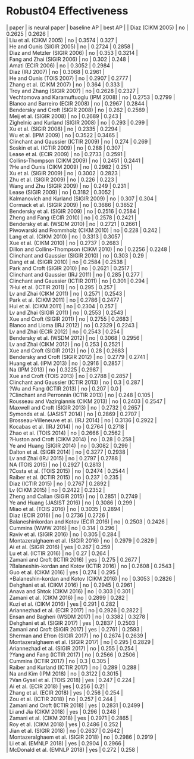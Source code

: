 # Robust04 Effectiveness

| paper | is neural paper | baseline AP | best AP |
| Diaz (CIKM 2005) | no | 0.2625 | 0.2626 |  
| Liu et al. (CIKM 2005) | no | 0.3574 | 0.327 |  
| He and Ounis (SIGIR 2005) | no | 0.2724 | 0.2858 |  
| Diaz and Metzler (SIGIR 2006) | no | 0.353 | 0.3214 |  
| Fang and Zhai (SIGIR 2006) | no | 0.302 | 0.248 |  
| Amati (ECIR 2006) | no | 0.3052 | 0.2984 |  
| Diaz (IRJ 2007) | no | 0.3068 | 0.2961 |  
| He and Ounis (TOIS 2007) | no | 0.2907 | 0.2777 |  
| Zhang et al. (CIKM 2007) | no | 0.364 | 0.333 |  
| Troy and Zhang (SIGIR 2007) | no | 0.2628 | 0.2327 |  
| Vechtomova and Karamuftuoglu (IPM 2008) | no | 0.2753 | 0.2799 |  
| Blanco and Barreiro (ECIR 2008) | no | 0.2967 | 0.2844 |  
| Bendersky and Croft (SIGIR 2008) | no | 0.262 | 0.2569 |  
| Meij et al. (SIGIR 2008) | no | 0.2689 | 0.243 |  
| Zighelnic and Kurland (SIGIR 2008) | no | 0.293 | 0.299 |  
| Xu et al. (SIGIR 2008) | no | 0.2335 | 0.2294 |  
| Wu et al. (IPM 2009) | no | 0.3522 | 0.3465 |  
| Clinchant and Gaussier (ICTIR 2009) | no | 0.274 | 0.269 |  
| Soskin et al. (ICTIR 2009) | no | 0.288 | 0.307 |  
| Lease et al. (ECIR 2009) | no | 0.2733 | 0.2591 |  
| Collins-Thompson (CIKM 2009) | no | 0.2451 | 0.2441 |  
| ?He and Ounis (CIKM 2009) | no | 0.2982 | 0.251 |  
| Xu et al. (SIGIR 2009) | no | 0.3002 | 0.2823 |  
| Zhu et al. (SIGIR 2009) | no | 0.226 | 0.223 |  
| Wang and Zhu (SIGIR 2009) | no | 0.249 | 0.231 |  
| Lease (SIGIR 2009) | no | 0.3182 | 0.3052 |  
| Kalmanovich and Kurland (SIGIR 2009) | no | 0.307 | 0.304 |  
| Cormack et al. (SIGIR 2009) | no | 0.3686 | 0.3652 |  
| Bendersky et al. (SIGIR 2009) | no | 0.2516 | 0.2584 |  
| Zheng and Fang (ECIR 2010) | no | 0.2578 | 0.2421 |  
| Bendersky et al. (WSDM 2010) | no | 0.2721 | 0.2661 |  
| Piwowarski and Frommholz (CIKM 2010) | no | 0.228 | 0.242 |  
| Lang et al. (CIKM 2010) | no | 0.3313 | 0.3057 |  
| Xue et al. (CIKM 2010) | no | 0.2737 | 0.2683 |  
| Dillon and Collins-Thompson (CIKM 2010) | no | 0.2256 | 0.2248 |  
| Clinchant and Gaussier (SIGIR 2010) | no | 0.303 | 0.29 |  
| Dang et al. (SIGIR 2010) | no | 0.2584 | 0.2538 |  
| Park and Croft (SIGIR 2010) | no | 0.2621 | 0.2517 |  
| Clinchant and Gaussier (IRJ 2011) | no | 0.285 | 0.277 |  
| Clinchant and Gaussier  (ICTIR 2011) | no | 0.301 | 0.294 |  
| ?Hui et al. (ICTIR 2011) | no | 0.295 | 0.257 |  
| Lv and Zhai (CIKM 2011) | no | 0.2571 | 0.2543 |  
| Park et al. (CIKM 2011) | no | 0.2786 | 0.2477 |  
| Hui et al. (CIKM 2011) | no | 0.2304 | 0.257 |  
| Lv and Zhai (SIGIR 2011) | no | 0.2553 | 0.2543 |  
| Xue and Croft (SIGIR 2011) | no | 0.2755 | 0.2683 |  
| Blanco and Lioma (IRJ 2012) | no | 0.2329 | 0.2243 |  
| Lv and Zhai (ECIR 2012) | no | 0.2543 | 0.254 |  
| Bendersky et al. (WSDM 2012) | no | 0.3068 | 0.2956 |  
| Lv and Zhai (CIKM 2012) | no | 0.253 | 0.2521 |  
| Xue and Croft (SIGIR 2012) | no | 0.28 | 0.2683 |  
| Bendersky and Croft (SIGIR 2012) | no | 0.2779 | 0.2741 |  
| Huang et al. (IPM 2013) | no | 0.2916 | 0.2857 |  
| Na (IPM 2013) | no | 0.3225 | 0.2987 |  
| Xue and Croft (TOIS 2013) | no | 0.2788 | 0.2857 |  
| Clinchant and Gaussier (ICTIR 2013) | no | 0.3 | 0.287 |  
| ?Wu and Fang (ICTIR 2013) | no | 0.207 | 0.0 |  
| ?Clinchant and Perronnin (ICTIR 2013) | no | 0.248 | 0.105 |  
| Rousseau and Vazirgiannis (CIKM 2013) | no | 0.2403 | 0.2547 |  
| Maxwell and Croft (SIGIR 2013) | no | 0.2732 | 0.2657 |  
| Symonds et al. (JASIST 2014) | no | 0.2869 | 0.2707 |  
| Brosseau-Villeneuve et al. (IRJ 2014) | no | 0.3136 | 0.2922 |  
| Kocabas et al. (IRJ 2014) | no | 0.2764 | 0.2718 |  
| Zhao et al. (TOIS 2014) | no | 0.2666 | 0.2562 |  
| ?Huston and Croft (CIKM 2014) | no | 0.28 | 0.258 |  
| Ye and Huang (SIGIR 2014) | no | 0.3082 | 0.299 |  
| Dalton et al. (SIGIR 2014) | no | 0.3277 | 0.2938 |  
| Lv and Zhai (IRJ 2015) | no | 0.2797 | 0.2788 |  
| NA (TOIS 2015) | no | 0.2927 | 0.2813 |  
| ?Costa et al. (TOIS 2015) | no | 0.2474 | 0.2544 |  
| Raiber et al. (ICTIR 2015) | no | 0.237 | 0.235 |  
| Diaz (ICTIR 2015) | no | 0.2767 | 0.2892 |  
| Lv (CIKM 2015) | no | 0.2422 | 0.2352 |  
| Zheng and Callan (SIGIR 2015) | no | 0.2851 | 0.2749 |  
| Ye and Huang (JASIST 2016) | no | 0.3086 | 0.299 |  
| Miao et al. (TOIS 2016) | no | 0.3035 | 0.2894 |  
| Diaz (ECIR 2016) | no | 0.2736 | 0.2726 |  
| Balaneshinkordan and Kotov (ECIR 2016) | no | 0.2503 | 0.2426 |  
| Cummins (WWW 2016) | no | 0.314 | 0.296 |  
| Raviv et al. (SIGIR 2016) | no | 0.305 | 0.284 |  
| Montazeralghaem et al. (SIGIR 2016) | no | 0.2979 | 0.2829 |  
| Ai et al. (SIGIR 2016) | yes | 0.267 | 0.259 |  
| Lu et al. (ICTIR 2016) | no | 0.27 | 0.264 |  
| Zamani and Croft (ICTIR 2016) | yes | 0.275 | 0.2677 |  
| ?Balaneshin-kordan and Kotov (ICTIR 2016) | no | 0.2608 | 0.2543 |  
| Guo et al. (CIKM 2016) | yes | 0.274 | 0.295 |  
| *Balaneshin-kordan and Kotov (CIKM 2016) | no | 0.3053 | 0.2826 |  
| Dehghani et al. (CIKM 2016) | no | 0.2945 | 0.2961 |  
| Anava and Shtok (CIKM 2016) | no | 0.303 | 0.301 |  
| Zamani et al. (CIKM 2016) | no | 0.2899 | 0.282 |  
| Kuzi et al. (CIKM 2016) | yes | 0.291 | 0.282 |  
| Ariannezhad et al. (ECIR 2017) | no | 0.2926 | 0.2822 |  
| Ensan and Bagheri (WSDM 2017) | no | 0.3382 | 0.3278 |  
| Dehghani et al. (SIGIR 2017) | yes | 0.2837 | 0.2503 |  
| Zamani and Croft (SIGIR 2017) | yes | 0.2761 | 0.2593 |  
| Sherman and Efron (SIGIR 2017) | no | 0.2674 | 0.2639 |  
| Montazeralghaem et al. (SIGIR 2017) | no | 0.295 | 0.2829 |  
| Ariannezhad et al. (SIGIR 2017) | no | 0.255 | 0.254 |  
| ?Yang and Fang (ICTIR 2017) | no | 0.2566 | 0.2506 |  
| Cummins (ICTIR 2017) | no | 0.3 | 0.305 |  
| Raiber and Kurland (ICTIR 2017) | no | 0.289 | 0.288 |  
| Na and Kim (IPM 2018) | no | 0.3122 | 0.3015 |  
| ?Van Gysel et al. (TOIS 2018) | yes | 0.247 | 0.224 |  
| Ai et al. (ECIR 2018) | yes | 0.256 | 0.21 |  
| Zhang et al. (ECIR 2018) | yes | 0.256 | 0.254 |  
| Zou et al. (ICTIR 2018) | no | 0.257 | 0.244 |  
| Zamani and Croft (ICTIR 2018) | yes | 0.2831 | 0.2499 |  
| Li and Jia (CIKM 2018) | yes | 0.296 | 0.248 |  
| Zamani et al. (CIKM 2018) | yes | 0.2971 | 0.2865 |  
| Roy et al. (CIKM 2018) | yes | 0.2486 | 0.252 |  
| Jian et al. (SIGIR 2018) | no | 0.2637 | 0.2642 |  
| Montazeralghaem et al. (SIGIR 2018) | no | 0.2986 | 0.2919 |  
| Li et al. (EMNLP 2018) | yes | 0.2904 | 0.2966 |  
| McDonald et al. (EMNLP 2018) | yes | 0.272 | 0.258 |  
